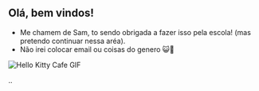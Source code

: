 ## Olá, bem vindos!
- Me chamem de Sam, to sendo obrigada a fazer isso pela escola! (mas pretendo continuar nessa aréa).
- Não irei colocar email ou coisas do genero 
  😺💐
<img src="https://media1.tenor.com/m/QGYOjLUamAkAAAAC/hello-kitty-cafe.gif" alt="Hello Kitty Cafe GIF"/>

..
